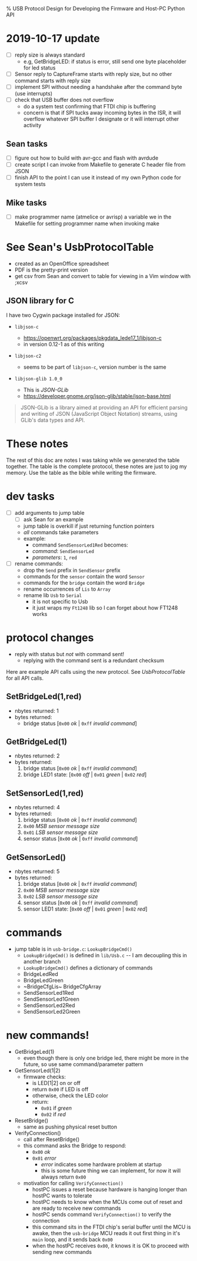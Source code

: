 % USB Protocol Design for Developing the Firmware and Host-PC Python API

# 2019-10-17 update
- [ ] reply size is always standard
    - e.g, GetBridgeLED: if status is error, still send one byte placeholder for
      led status
- [ ] Sensor reply to CaptureFrame starts with reply size, but no other command
  starts with reply size
- [ ] implement SPI without needing a handshake after the command byte (use
  interrupts)
- [ ] check that USB buffer does not overflow
    - do a system test confirming that FTDI chip is buffering
    - concern is that if SPI tucks away incoming bytes in the ISR, it will
      overflow whatever SPI buffer I designate or it will interrupt other
      activity

## Sean tasks
- [ ] figure out how to build with avr-gcc and flash with avrdude
- [ ] create script I can invoke from Makefile to generate C header file from
  JSON
- [ ] finish API to the point I can use it instead of my own Python code for
  system tests

## Mike tasks
- [ ] make programmer name (atmelice or avrisp) a variable we in the Makefile for
  setting programmer name when invoking make

# See Sean's UsbProtocolTable
- created as an OpenOffice spreadsheet
- PDF is the pretty-print version
- get csv from Sean and convert to table for viewing in a Vim window with ;xcsv

## JSON library for C
I have two Cygwin package installed for JSON:
- `libjson-c`
    - <https://openwrt.org/packages/pkgdata_lede17_1/libjson-c>
    - in version 0.12-1 as of this writing
- `libjson-c2`
    - seems to be part of `libjson-c`, version number is the same

- `libjson-glib 1.0_0`
    - This is *JSON-GLib*
    - <https://developer.gnome.org/json-glib/stable/json-base.html>

> JSON-GLib is a library aimed at providing an API for efficient parsing and
> writing of JSON (JavaScript Object Notation) streams, using GLib's data
> types and API.

# These notes
The rest of this doc are notes I was taking while we generated the table
together. The table is the complete protocol, these notes are just to jog my
memory. Use the table as the bible while writing the firmware.

# dev tasks
- [ ] add arguments to jump table
    - [ ] ask Sean for an example
    - jump table is overkill if just returning function
      pointers
    - *all* commands take parameters
    - example:
        - command `SendSensorLed1Red` becomes:
        - *command*: `SendSensorLed`
        - *parameters*: `1`, `red`
- [ ] rename commands:
    - drop the `Send` prefix in `SendSensor` prefix
    - commands for the `sensor` contain the word `Sensor`
    - commands for the `bridge` contain the word `Bridge`
    - rename occurrences of `Lis` to `Array`
    - rename lib `Usb` to `Serial`
        - it is not specific to Usb
        - it just wraps my `Ft1248` lib so I can forget about how FT1248 works

# protocol changes
- reply with status but *not* with command sent!
    - replying with the command sent is a redundant checksum

Here are example API calls using the new protocol. See *UsbProtocolTable* for
all API calls.

## SetBridgeLed(1,red)
- nbytes returned: 1
- bytes returned:
    - bridge status [`0x00` *ok* | `0xff` *invalid command*]

## GetBridgeLed(1)
- nbytes returned: 2
- bytes returned:
    1. bridge status [`0x00` *ok* | `0xff` *invalid command*]
    2. bridge LED1 state: [`0x00` *off* | `0x01` *green* | `0x02` *red*]

## SetSensorLed(1,red)
- nbytes returned: 4
- bytes returned:
    1. bridge status [`0x00` *ok* | `0xff` *invalid command*]
    2. `0x00` *MSB sensor message size*
    3. `0x01` *LSB sensor message size*
    4. sensor status [`0x00` *ok* | `0xff` *invalid command*]

## GetSensorLed()
- nbytes returned: 5
- bytes returned:
    1. bridge status [`0x00` *ok* | `0xff` *invalid command*]
    2. `0x00` *MSB sensor message size*
    3. `0x02` *LSB sensor message size*
    4. sensor status [`0x00` *ok* | `0xff` *invalid command*]
    5. sensor LED1 state: [`0x00` *off* | `0x01` *green* | `0x02` *red*]

# commands
- jump table is in `usb-bridge.c`: `LookupBridgeCmd()`
    - `LookupBridgeCmd()` is defined in `lib/Usb.c` --
      I am decoupling this in another branch
    - `LookupBridgeCmd()` defines a dictionary of
      commands
    - BridgeLedRed
    - BridgeLedGreen
    - ~BridgeCfgLis~ BridgeCfgArray
    - SendSensorLed1Red
    - SendSensorLed1Green
    - SendSensorLed2Red
    - SendSensorLed2Green

# new commands!
- GetBridgeLed(1)
    - even though there is only one bridge led, there might be more in the
      future, so use same command/parameter pattern
- GetSensorLed(1|2)
    - firmware checks:
        - is LED[1|2] on or off
        - return `0x00` if LED is off
        - otherwise, check the LED color
        - return:
            - `0x01` if *green*
            - `0x02` if *red*
- ResetBridge()
    - same as pushing physical reset button
- VerifyConnection()
    - call after ResetBridge()
    - this command asks the Bridge to respond:
        - `0x00` *ok*
        - `0x01` *error*
            - *error* indicates some hardware problem at startup
            - this is some future thing we can implement, for now it will always
              return `0x00`
    - motivation for calling `VerifyConnection()`
        - hostPC issues a reset because hardware is hanging longer than hostPC
          wants to tolerate
        - hostPC needs to know when the MCUs come out of reset and are ready to
          receive new commands
        - hostPC sends command `VerifyConnection()` to verify the connection
        - this command sits in the FTDI chip's serial buffer until the MCU is
          awake, then the `usb-bridge` MCU reads it out first thing in it's
          `main` loop, and it sends back `0x00`
        - when the hostPC receives `0x00`, it knows it is OK to proceed with
          sending new commands
